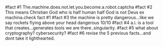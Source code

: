 #fact #1 The.machine.does.not.let.you.become.a.robot.captcha
#fact #2 This means Christian God who is half human half God is not Deus ex machina.check fact #1
#fact #3 the machine is pretty dangerous...like we say rockets flying above your head dangerous 10/10
#fact #4 a.i. is a tool that creates...generates tools we are there..singularity.
#fact #5 what about cryptography? cybersecurity? 
#fact #6 revise the 5 previous facts...and dont take it lighthearted.

